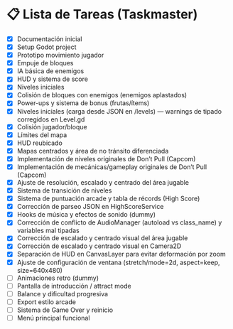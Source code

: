 # 📋 Lista de Tareas (Taskmaster)

- [x] Documentación inicial
- [x] Setup Godot project
- [x] Prototipo movimiento jugador
- [x] Empuje de bloques
- [x] IA básica de enemigos
- [x] HUD y sistema de score
- [x] Niveles iniciales
- [x] Colisión de bloques con enemigos (enemigos aplastados)
- [x] Power-ups y sistema de bonus (frutas/ítems)
- [x] Niveles iniciales (carga desde JSON en /levels) — warnings de tipado corregidos en Level.gd
- [x] Colisión jugador/bloque
- [x] Límites del mapa
- [x] HUD reubicado
- [x] Mapas centrados y área de no tránsito diferenciada
- [x] Implementación de niveles originales de Don’t Pull (Capcom)
- [x] Implementación de mecánicas/gameplay originales de Don’t Pull (Capcom)
- [x] Ajuste de resolución, escalado y centrado del área jugable
- [x] Sistema de transición de niveles
- [x] Sistema de puntuación arcade y tabla de récords (High Score)
- [x] Corrección de parseo JSON en HighScoreService
- [x] Hooks de música y efectos de sonido (dummy)
- [x] Corrección de conflicto de AudioManager (autoload vs class_name) y variables mal tipadas
- [x] Corrección de escalado y centrado visual del área jugable
- [x] Corrección de escalado y centrado visual en Camera2D
- [x] Separación de HUD en CanvasLayer para evitar deformación por zoom
- [x] Ajuste de configuración de ventana (stretch/mode=2d, aspect=keep, size=640x480)
- [ ] Animaciones retro (dummy)
- [ ] Pantalla de introducción / attract mode
- [ ] Balance y dificultad progresiva
- [ ] Export estilo arcade
- [ ] Sistema de Game Over y reinicio
- [ ] Menú principal funcional
